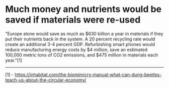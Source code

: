 # Much money and nutrients would be saved if materials were re-used
"Europe alone would save as much as $630 billion a year in materials if they put their nutrients back in the system. A 20 percent recycling rate would create an additional 3-4 percent GDP. Refurbishing smart phones would reduce manufacturing energy costs by $4 million, save an estimated 100,000 metric tons of CO2 emissions, and $475 million in materials each year."[1]



________
[1] - https://inhabitat.com/the-biomimicry-manual-what-can-dung-beetles-teach-us-about-the-circular-economy/




